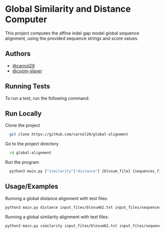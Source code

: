 
# Global Similarity and Distance Computer

This project computes the affine indel gap model global sequence
alignment, using the provided sequence strings and score values.






## Authors

- [@carnol29](https://www.github.com/carnol29)
- [@coom-slayer](https://www.github.com/coom-slayer)


## Running Tests

To run a test, run the following command:
## Run Locally

Clone the project

```bash
  git clone https://github.com/carnol29/global-alignment
```

Go to the project directory

```bash
  cd global-alignment
```

Run the program

```bash
  python3 main.py ["similarity"|"distance"] {blosum_file} {sequences_file}
```


## Usage/Examples

Running a global distance alignment with test files:

```bash
python3 main.py distance input_files/blosum62.txt input_files/sequences.txt
```

Running a global similarity alignment with test files:

```bash
python3 main.py similarity input_files/blosum62.txt input_files/sequences.txt
```
